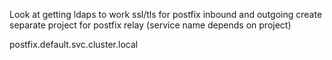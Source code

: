 Look at getting ldaps to work
ssl/tls for postfix inbound and outgoing
create separate project for postfix relay (service name depends on project)

postfix.default.svc.cluster.local
